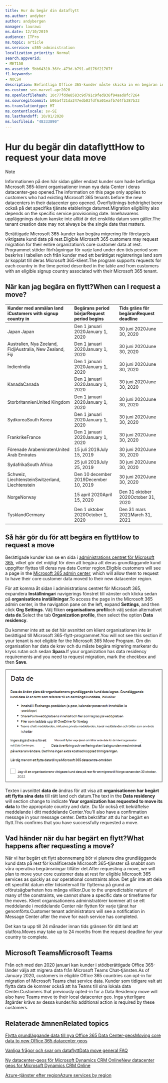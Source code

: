 ```yaml
---
title: Hur du begär din dataflytt
ms.author: andyber
author: andybergen
manager: laurawi
ms.date: 12/10/2019
audience: ITPro
ms.topic: article
ms.service: o365-administration
localization_priority: Normal
search.appverid:
- MET150
ms.assetid: 5bb64310-36fc-473d-b791-a0176f21707f
f1.keywords:
- NOCSH
description: Befintliga Office 365-kunder måste skicka in en begäran innan tids gränsen för sitt land för att deras Microsoft 365 Services-data flyttas till deras nya geo.
ms.custom: seo-marvel-apr2020
ms.openlocfilehash: 10c77fdde8583c9d791c9fed936f94aad8fc7264
ms.sourcegitcommit: b06a4f21da247edb03fdf6a01eafb7d4fb387b33
ms.translationtype: MT
ms.contentlocale: sv-SE
ms.lasthandoff: 10/01/2020
ms.locfileid: "48333890"
---
```

# <a name="how-to-request-your-data-move"></a><span data-ttu-id="41f11-103">Hur du begär din dataflytt</span><span class="sxs-lookup"><span data-stu-id="41f11-103">How to request your data move</span></span>

> [!NOTE]
> <span data-ttu-id="41f11-104">Informationen på den här sidan gäller endast kunder som hade befintliga Microsoft 365-klient organisationer innan nya data Center i deras datacenter-geo opened.</span><span class="sxs-lookup"><span data-stu-id="41f11-104">The information on this page only applies to customers who had existing Microsoft 365 tenants before the new datacenters in their datacenter geo opened.</span></span> <span data-ttu-id="41f11-105">Överflyttnings behörighet beror också på det specifika tjänste etablerings datumet.</span><span class="sxs-lookup"><span data-stu-id="41f11-105">Migration eligibility also depends on the specific service provisioning date.</span></span>  <span data-ttu-id="41f11-106">Innehavarens uppläggnings datum kanske inte alltid är det enskilda datum som gäller.</span><span class="sxs-lookup"><span data-stu-id="41f11-106">The tenant creation date may not always be the single date that matters.</span></span>
  
<span data-ttu-id="41f11-107">Berättigade Microsoft 365-kunder kan begära migrering för företagets viktigaste kund data på rest.</span><span class="sxs-lookup"><span data-stu-id="41f11-107">Eligible Microsoft 365 customers may request migration for their entire organization’s core customer data at rest.</span></span>  <span data-ttu-id="41f11-108">Programmet stöder förfrågningar för varje land under den tids period som beskrivs i tabellen och från kunder med ett berättigat registrerings land som är kopplat till deras Microsoft 365-klient.</span><span class="sxs-lookup"><span data-stu-id="41f11-108">The program supports requests for each country in the time period described in the table and from customers with an eligible signup country associated with their Microsoft 365 tenant.</span></span>
  
## <a name="when-can-i-request-a-move"></a><span data-ttu-id="41f11-109">När kan jag begära en flytt?</span><span class="sxs-lookup"><span data-stu-id="41f11-109">When can I request a move?</span></span>

|<span data-ttu-id="41f11-110">**Kunder med anmälan land i**</span><span class="sxs-lookup"><span data-stu-id="41f11-110">**Customers with signup country in**</span></span>|<span data-ttu-id="41f11-111">**Begärans period börjar**</span><span class="sxs-lookup"><span data-stu-id="41f11-111">**Request period begins**</span></span>|<span data-ttu-id="41f11-112">**Tids gräns för begäran**</span><span class="sxs-lookup"><span data-stu-id="41f11-112">**Request deadline**</span></span>|
|:-----|:-----|:-----|
|<span data-ttu-id="41f11-113">Japan </span><span class="sxs-lookup"><span data-stu-id="41f11-113">Japan</span></span>  <br/> |<span data-ttu-id="41f11-114">Den 1 januari 2020</span><span class="sxs-lookup"><span data-stu-id="41f11-114">January 1, 2020</span></span>  <br/> |<span data-ttu-id="41f11-115">30 juni 2020</span><span class="sxs-lookup"><span data-stu-id="41f11-115">June 30, 2020</span></span>  <br/> |
|<span data-ttu-id="41f11-116">Australien, Nya Zeeland, Fidji</span><span class="sxs-lookup"><span data-stu-id="41f11-116">Australia, New Zealand, Fiji</span></span>  <br/> |<span data-ttu-id="41f11-117">Den 1 januari 2020</span><span class="sxs-lookup"><span data-stu-id="41f11-117">January 1, 2020</span></span>  <br/> |<span data-ttu-id="41f11-118">30 juni 2020</span><span class="sxs-lookup"><span data-stu-id="41f11-118">June 30, 2020</span></span>  <br/> |
|<span data-ttu-id="41f11-119">Indien</span><span class="sxs-lookup"><span data-stu-id="41f11-119">India</span></span>  <br/> |<span data-ttu-id="41f11-120">Den 1 januari 2020</span><span class="sxs-lookup"><span data-stu-id="41f11-120">January 1, 2020</span></span>  <br/> |<span data-ttu-id="41f11-121">30 juni 2020</span><span class="sxs-lookup"><span data-stu-id="41f11-121">June 30, 2020</span></span>  <br/> |
|<span data-ttu-id="41f11-122">Kanada</span><span class="sxs-lookup"><span data-stu-id="41f11-122">Canada</span></span>  <br/> |<span data-ttu-id="41f11-123">Den 1 januari 2020</span><span class="sxs-lookup"><span data-stu-id="41f11-123">January 1, 2020</span></span>  <br/> |<span data-ttu-id="41f11-124">30 juni 2020</span><span class="sxs-lookup"><span data-stu-id="41f11-124">June 30, 2020</span></span>  <br/> |
|<span data-ttu-id="41f11-125">Storbritannien</span><span class="sxs-lookup"><span data-stu-id="41f11-125">United Kingdom</span></span>  <br/> |<span data-ttu-id="41f11-126">Den 1 januari 2020</span><span class="sxs-lookup"><span data-stu-id="41f11-126">January 1, 2020</span></span>  <br/> |<span data-ttu-id="41f11-127">30 juni 2020</span><span class="sxs-lookup"><span data-stu-id="41f11-127">June 30, 2020</span></span>  <br/> |
|<span data-ttu-id="41f11-128">Sydkorea</span><span class="sxs-lookup"><span data-stu-id="41f11-128">South Korea</span></span>  <br/> |<span data-ttu-id="41f11-129">Den 1 januari 2020</span><span class="sxs-lookup"><span data-stu-id="41f11-129">January 1, 2020</span></span>  <br/> |<span data-ttu-id="41f11-130">30 juni 2020</span><span class="sxs-lookup"><span data-stu-id="41f11-130">June 30, 2020</span></span>  <br/> |
|<span data-ttu-id="41f11-131">Frankrike</span><span class="sxs-lookup"><span data-stu-id="41f11-131">France</span></span>  <br/> |<span data-ttu-id="41f11-132">Den 1 januari 2020</span><span class="sxs-lookup"><span data-stu-id="41f11-132">January 1, 2020</span></span>  <br/> |<span data-ttu-id="41f11-133">30 juni 2020</span><span class="sxs-lookup"><span data-stu-id="41f11-133">June 30, 2020</span></span>  <br/> |
|<span data-ttu-id="41f11-134">Förenade Arabemiraten</span><span class="sxs-lookup"><span data-stu-id="41f11-134">United Arab Emirates</span></span>  <br/> |<span data-ttu-id="41f11-135">15 juli 2019</span><span class="sxs-lookup"><span data-stu-id="41f11-135">July 15, 2019</span></span>  <br/> |<span data-ttu-id="41f11-136">30 juni 2020</span><span class="sxs-lookup"><span data-stu-id="41f11-136">June 30, 2020</span></span>  <br/> |
|<span data-ttu-id="41f11-137">Sydafrika</span><span class="sxs-lookup"><span data-stu-id="41f11-137">South Africa</span></span>  <br/> |<span data-ttu-id="41f11-138">25 juli 2019</span><span class="sxs-lookup"><span data-stu-id="41f11-138">July 25, 2019</span></span>  <br/> |<span data-ttu-id="41f11-139">30 juni 2020</span><span class="sxs-lookup"><span data-stu-id="41f11-139">June 30, 2020</span></span>  <br/> |
|<span data-ttu-id="41f11-140">Schweiz, Liechtenstein</span><span class="sxs-lookup"><span data-stu-id="41f11-140">Switzerland, Liechtenstein</span></span>  <br/> |<span data-ttu-id="41f11-141">Den 10 december 2019</span><span class="sxs-lookup"><span data-stu-id="41f11-141">December 10, 2019</span></span>  <br/> |<span data-ttu-id="41f11-142">30 juni 2020</span><span class="sxs-lookup"><span data-stu-id="41f11-142">June 30, 2020</span></span>  <br/> |
|<span data-ttu-id="41f11-143">Norge</span><span class="sxs-lookup"><span data-stu-id="41f11-143">Norway</span></span>  <br/> |<span data-ttu-id="41f11-144">15 april 2020</span><span class="sxs-lookup"><span data-stu-id="41f11-144">April 15, 2020</span></span>  <br/> |<span data-ttu-id="41f11-145">Den 31 oktober 2020</span><span class="sxs-lookup"><span data-stu-id="41f11-145">October 31, 2020</span></span>  <br/> |
|<span data-ttu-id="41f11-146">Tyskland</span><span class="sxs-lookup"><span data-stu-id="41f11-146">Germany</span></span>  <br/> |<span data-ttu-id="41f11-147">Den 1 oktober 2020</span><span class="sxs-lookup"><span data-stu-id="41f11-147">October 1, 2020</span></span>  <br/> |<span data-ttu-id="41f11-148">Den 31 mars 2021</span><span class="sxs-lookup"><span data-stu-id="41f11-148">March 31, 2021</span></span>  <br/> |

## <a name="how-to-request-a-move"></a><span data-ttu-id="41f11-149">Så här gör du för att begära en flytt</span><span class="sxs-lookup"><span data-stu-id="41f11-149">How to request a move</span></span>

<span data-ttu-id="41f11-150">Berättigade kunder kan se en sida i [administrations centret för Microsoft 365](https://aka.ms/365admin), vilket gör det möjligt för dem att begära att deras grundläggande kund uppgifter flyttas till deras nya data Center region.</span><span class="sxs-lookup"><span data-stu-id="41f11-150">Eligible customers will see a page in the [Microsoft 365 admin center](https://aka.ms/365admin), which will allow them to request to have their core customer data moved to their new datacenter region.</span></span>  
  
<span data-ttu-id="41f11-151">För att komma åt sidan i administrations centret för Microsoft 365, expandera **Inställningar**i navigerings fönstret till vänster och klicka sedan på **organisations inställningar**.</span><span class="sxs-lookup"><span data-stu-id="41f11-151">To access the page in the Microsoft 365 admin center, in the navigation pane on the left, expand **Settings**, and then click **Org Settings**.</span></span>
<span data-ttu-id="41f11-152">Välj fliken **organisations profil**och välj sedan alternativet **data de**.</span><span class="sxs-lookup"><span data-stu-id="41f11-152">Select the tab **Organization profile**, then select the option **Data residency**.</span></span>
  
<span data-ttu-id="41f11-153">Du kommer inte att se det här avsnittet om klient organisationen inte är berättigad till Microsoft 365-flytt-programmet.</span><span class="sxs-lookup"><span data-stu-id="41f11-153">You will not see this section if your tenant is not eligible for the Microsoft 365 Move Program.</span></span>  <span data-ttu-id="41f11-154">Om din organisation har data de krav och du måste begära migrering markerar du kryss rutan och sedan **Spara**.</span><span class="sxs-lookup"><span data-stu-id="41f11-154">If your organization has data residency requirements and you need to request migration, mark the checkbox and then **Save**.</span></span>
  
![Skärmen för att välja Data Center](../media/dataresidencyflyoutae.jpg)
  
<span data-ttu-id="41f11-156">Texten i avsnittet **data de** ändras för att visa att **organisationen har begärt att flytta sina data** till rätt land och datum.</span><span class="sxs-lookup"><span data-stu-id="41f11-156">The text in the **Data residency** will section change to indicate **Your organization has requested to move its data** to the appropriate country and date.</span></span> <span data-ttu-id="41f11-157">Du får också ett bekräftelse meddelande i ditt meddelande Center.</span><span class="sxs-lookup"><span data-stu-id="41f11-157">You'll also have a confirmation message in your message center.</span></span> <span data-ttu-id="41f11-158">Detta bekräftar att du har begärt en flytt.</span><span class="sxs-lookup"><span data-stu-id="41f11-158">This confirms that you have successfully requested a move.</span></span> 
  
## <a name="what-happens-after-requesting-a-move"></a><span data-ttu-id="41f11-159">Vad händer när du har begärt en flytt?</span><span class="sxs-lookup"><span data-stu-id="41f11-159">What happens after requesting a move?</span></span>

<span data-ttu-id="41f11-160">När vi har begärt ett flytt abonnemang bör vi planera dina grundläggande kund data på rest för kvalificerade Microsoft 365-tjänster så snabbt som våra operativa begränsningar tillåter det.</span><span class="sxs-lookup"><span data-stu-id="41f11-160">After requesting a move, we will plan to move your core customer data at rest for eligible Microsoft 365 services as quickly as our operational constraints allow.</span></span> <span data-ttu-id="41f11-161">Det går inte att dela ett specifikt datum eller tidsintervall för flytterna på grund av oförutsägbarheten hos många villkor.</span><span class="sxs-lookup"><span data-stu-id="41f11-161">Due to the unpredictable nature of many of the constraints, we cannot share a specific date or timeframe for the moves.</span></span> <span data-ttu-id="41f11-162">Klient organisationens administratörer kommer att se ett meddelande i meddelande Center när flytten för varje tjänst har genomförts.</span><span class="sxs-lookup"><span data-stu-id="41f11-162">Customer tenant administrators will see a notification in Message Center after the move for each service has completed.</span></span>
  
<span data-ttu-id="41f11-163">Det kan ta upp till 24 månader innan tids gränsen för ditt land att slutföra.</span><span class="sxs-lookup"><span data-stu-id="41f11-163">Moves may take up to 24 months from the request deadline for your country to complete.</span></span>
  
## <a name="microsoft-teams"></a><span data-ttu-id="41f11-164">Microsoft Teams</span><span class="sxs-lookup"><span data-stu-id="41f11-164">Microsoft Teams</span></span>

<span data-ttu-id="41f11-165">Från och med den 2020 januari kan kunder i stödberättigade Office 365-länder välja att migrera data från Microsoft Teams Chat-tjänsten.</span><span class="sxs-lookup"><span data-stu-id="41f11-165">As of January 2020, customers in eligible Office 365 countries can opt-in for migration of Microsoft Teams chat service data.</span></span>  <span data-ttu-id="41f11-166">Kunder som tidigare valt att flytta data de kommer också att ha Teams till sina lokala data Center.</span><span class="sxs-lookup"><span data-stu-id="41f11-166">Customers that previously opted-in for a Data Residency move will also have Teams move to their local datacenter geo.</span></span>  <span data-ttu-id="41f11-167">Inga ytterligare åtgärder krävs av dessa kunder.</span><span class="sxs-lookup"><span data-stu-id="41f11-167">No additional action is required by these customers.</span></span>

## <a name="related-topics"></a><span data-ttu-id="41f11-168">Relaterade ämnen</span><span class="sxs-lookup"><span data-stu-id="41f11-168">Related topics</span></span>

[<span data-ttu-id="41f11-169">Flytta grundläggande data till nya Office 365 Data Center-geos</span><span class="sxs-lookup"><span data-stu-id="41f11-169">Moving core data to new Office 365 datacenter geos</span></span>](moving-data-to-new-datacenter-geos.md)

[<span data-ttu-id="41f11-170">Vanliga frågor och svar om dataflytt</span><span class="sxs-lookup"><span data-stu-id="41f11-170">Data move general FAQ</span></span>](data-move-faq.md)

[<span data-ttu-id="41f11-171">Ny datacenter-geos för Microsoft Dynamics CRM Online</span><span class="sxs-lookup"><span data-stu-id="41f11-171">New datacenter geos for Microsoft Dynamics CRM Online</span></span>](https://go.microsoft.com/fwlink/p/?Linkid=615924)
  
[<span data-ttu-id="41f11-172">Azure-tjänster efter region</span><span class="sxs-lookup"><span data-stu-id="41f11-172">Azure services by region</span></span>](https://azure.microsoft.com/regions/)
  

